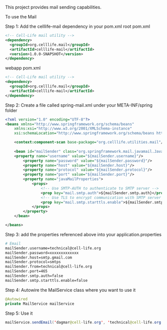 This project provides mail sending capabilities. 

To use the Mail

Step 1: Add the celllife-mail dependency in your pom.xml
root pom.xml
```xml
<!-- Cell-Life mail utility -->
<dependency>
  <groupId>org.celllife.mail</groupId>
  <artifactId>celllife-mail</artifactId>
  <version>1.0.0-SNAPSHOT</version>
</dependency>
```

webapp pom.xml
```xml
<!-- Cell-Life mail utility -->
<dependency>
  <groupId>org.celllife.mail</groupId>
  <artifactId>celllife-mail</artifactId>
</dependency>
```

Step 2: Create a file called spring-mail.xml under your META-INF/spring folder
```xml
<?xml version="1.0" encoding="UTF-8"?>
<beans xmlns="http://www.springframework.org/schema/beans"
	xmlns:xsi="http://www.w3.org/2001/XMLSchema-instance"
	xsi:schemaLocation="http://www.springframework.org/schema/beans http://www.springframework.org/schema/beans/spring-beans.xsd">

    <context:component-scan base-package="org.celllife.utilities.mail"/>
    
    <bean id="mailSender" class="org.springframework.mail.javamail.JavaMailSenderImpl">
    <property name="username" value="${mailSender.username}"/>
    	<property name="password" value="${mailSender.password}"/>
		<property name="host" value="${mailSender.host}"/>
		<property name="protocol" value="${mailSender.protocol}"/>
		<property name="port" value="${mailSender.port}"/>
		<property name="javaMailProperties">
			<props>
				<!-- Use SMTP-AUTH to authenticate to SMTP server -->
				<prop key="mail.smtp.auth">${mailSender.smtp.auth}</prop>
				<!-- Use TLS to encrypt communication with SMTP server -->
				<prop key="mail.smtp.starttls.enable">${mailSender.smtp.starttls.enable}</prop>
			</props>
		</property>	
	</bean>

</beans>
```

Step 3: add the properties referenced above into your application.properties
```bash
# Email
mailSender.username=technical@cell-life.org
mailSender.password=xxxxxxxxxxxxx
mailSender.host=smtp.gmail.com
mailSender.protocol=smtps
mailSender.from=technical@cell-life.org
mailSender.port=465
mailSender.smtp.auth=false
mailSender.smtp.starttls.enable=false
```

Step 4: Autowire the MailService class where you want to use it
```java
@Autowired
private MailService mailService
```

Step 5: Use it
```java
mailService.sendEmail('dagmar@cell-life.org', 'technical@cell-life.org', 'test', 'this is a text email subject');
```